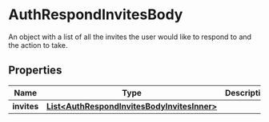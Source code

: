 

# AuthRespondInvitesBody

An object with a list of all the invites the user would like to respond to and the action to take.

## Properties

| Name | Type | Description | Notes |
|------------ | ------------- | ------------- | -------------|
|**invites** | [**List&lt;AuthRespondInvitesBodyInvitesInner&gt;**](AuthRespondInvitesBodyInvitesInner.md) |  |  |




